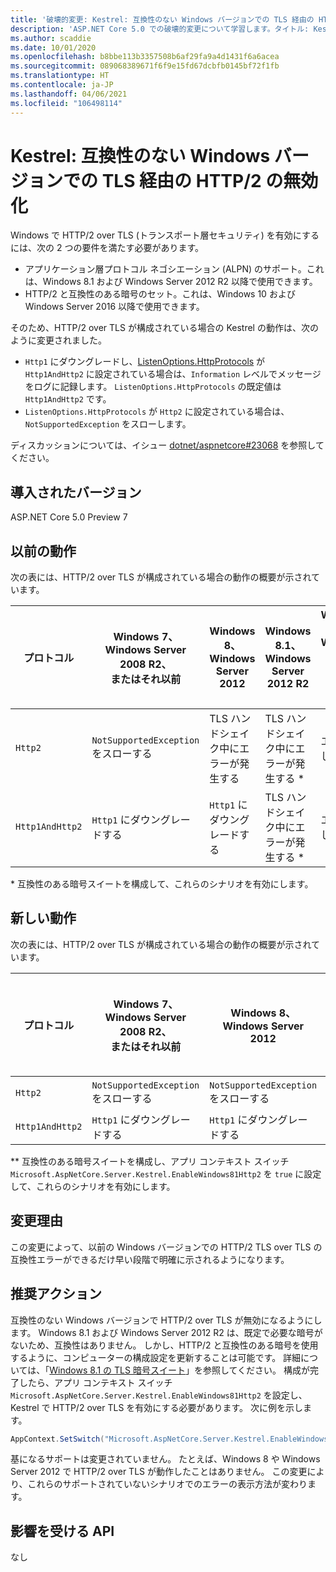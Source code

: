 ```yaml
---
title: '破壊的変更: Kestrel: 互換性のない Windows バージョンでの TLS 経由の HTTP/2 の無効化'
description: 'ASP.NET Core 5.0 での破壊的変更について学習します。タイトル: Kestrel: 互換性のない Windows バージョンでの TLS 経由の HTTP/2 の無効化'
ms.author: scaddie
ms.date: 10/01/2020
ms.openlocfilehash: b8bbe113b3357508b6af29fa9a4d1431f6a6acea
ms.sourcegitcommit: 089068389671f6f9e15fd67dcbfb0145bf72f1fb
ms.translationtype: HT
ms.contentlocale: ja-JP
ms.lasthandoff: 04/06/2021
ms.locfileid: "106498114"
---
```

# <a name="kestrel-http2-disabled-over-tls-on-incompatible-windows-versions"></a>Kestrel: 互換性のない Windows バージョンでの TLS 経由の HTTP/2 の無効化

Windows で HTTP/2 over TLS (トランスポート層セキュリティ) を有効にするには、次の 2 つの要件を満たす必要があります。

- アプリケーション層プロトコル ネゴシエーション (ALPN) のサポート。これは、Windows 8.1 および Windows Server 2012 R2 以降で使用できます。
- HTTP/2 と互換性のある暗号のセット。これは、Windows 10 および Windows Server 2016 以降で使用できます。

そのため、HTTP/2 over TLS が構成されている場合の Kestrel の動作は、次のように変更されました。

- `Http1` にダウングレードし、[ListenOptions.HttpProtocols](/dotnet/api/microsoft.aspnetcore.server.kestrel.core.httpprotocols) が `Http1AndHttp2` に設定されている場合は、`Information` レベルでメッセージをログに記録します。 `ListenOptions.HttpProtocols` の既定値は `Http1AndHttp2` です。
- `ListenOptions.HttpProtocols` が `Http2` に設定されている場合は、`NotSupportedException` をスローします。

ディスカッションについては、イシュー [dotnet/aspnetcore#23068](https://github.com/dotnet/aspnetcore/issues/23068) を参照してください。

## <a name="version-introduced"></a>導入されたバージョン

ASP.NET Core 5.0 Preview 7

## <a name="old-behavior"></a>以前の動作

次の表には、HTTP/2 over TLS が構成されている場合の動作の概要が示されています。

| プロトコル | Windows 7、<br />Windows Server 2008 R2、<br />またはそれ以前 | Windows 8、<br />Windows Server 2012 | Windows 8.1、<br />Windows Server 2012 R2 | Windows 10、<br />Windows Server 2016、<br />またはそれ以降 |
|---------------|-----------------------------------------------|--------------------------------|-------------------------------------|------------------------------------------|
| `Http2`         | `NotSupportedException` をスローする                   | TLS ハンドシェイク中にエラーが発生する     | TLS ハンドシェイク中にエラーが発生する &ast;     | エラーなし |
| `Http1AndHttp2` | `Http1` にダウングレードする                    | `Http1` にダウングレードする     | TLS ハンドシェイク中にエラーが発生する &ast;     | エラーなし |

&ast; 互換性のある暗号スイートを構成して、これらのシナリオを有効にします。

## <a name="new-behavior"></a>新しい動作

次の表には、HTTP/2 over TLS が構成されている場合の動作の概要が示されています。

| プロトコル | Windows 7、<br />Windows Server 2008 R2、<br />またはそれ以前 | Windows 8、<br />Windows Server 2012 | Windows 8.1、<br />Windows Server 2012 R2 | Windows 10、<br />Windows Server 2016、<br />またはそれ以降 |
|---------------|-----------------------------------------------|--------------------------------|-------------------------------------|------------------------------------------|
| `Http2`         | `NotSupportedException` をスローする                   | `NotSupportedException` をスローする     | `NotSupportedException` をスローする &ast;&ast;     | エラーなし |
| `Http1AndHttp2` | `Http1` にダウングレードする                    | `Http1` にダウングレードする     | `Http1` にダウングレードする &ast;&ast;     | エラーなし |

&ast;&ast; 互換性のある暗号スイートを構成し、アプリ コンテキスト スイッチ `Microsoft.AspNetCore.Server.Kestrel.EnableWindows81Http2` を `true` に設定して、これらのシナリオを有効にします。

## <a name="reason-for-change"></a>変更理由

この変更によって、以前の Windows バージョンでの HTTP/2 TLS over TLS の互換性エラーができるだけ早い段階で明確に示されるようになります。

## <a name="recommended-action"></a>推奨アクション

互換性のない Windows バージョンで HTTP/2 over TLS が無効になるようにします。 Windows 8.1 および Windows Server 2012 R2 は、既定で必要な暗号がないため、互換性はありません。 しかし、HTTP/2 と互換性のある暗号を使用するように、コンピューターの構成設定を更新することは可能です。 詳細については、「[Windows 8.1 の TLS 暗号スイート](/windows/win32/secauthn/tls-cipher-suites-in-windows-8-1)」を参照してください。 構成が完了したら、アプリ コンテキスト スイッチ `Microsoft.AspNetCore.Server.Kestrel.EnableWindows81Http2` を設定し、Kestrel で HTTP/2 over TLS を有効にする必要があります。 次に例を示します。

```csharp
AppContext.SetSwitch("Microsoft.AspNetCore.Server.Kestrel.EnableWindows81Http2", true);
```

基になるサポートは変更されていません。 たとえば、Windows 8 や Windows Server 2012 で HTTP/2 over TLS が動作したことはありません。 この変更により、これらのサポートされていないシナリオでのエラーの表示方法が変わります。

## <a name="affected-apis"></a>影響を受ける API

なし

<!--

### Category

ASP.NET Core

### Affected APIs

Not detectable via API analysis

-->
